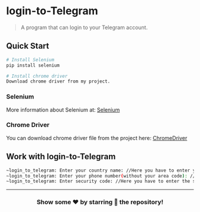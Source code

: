 # login-to-Telegram
> A program that can login to your Telegram account.

## Quick Start

``` bash
# Install Selenium
pip install selenium

# Install chrome driver
Download chrome driver from my project.
```
### Selenium
More information about Selenium at: [Selenium](https://www.selenium.dev/)

### Chrome Driver
You can download chrome driver file from the project here: [ChromeDriver](./chromedriver)

## Work with login-to-Telegram

``` bash
~login_to_telegram: Enter your country name: //Here you have to enter your country name. for example: United State
~login_to_telegram: Enter your phone number(without your area code): //Here you have to enter your phone number. for example: 2106006074
~login_to_telegram: Enter security code: //Here you have to enter the security code that will be sent to you. for example: 3472
```
---

<div align="center">

### Show some ❤️ by starring 🌟 the repository!

</div>
